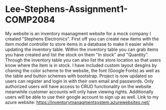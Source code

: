 # Lee-Stephens-Assignment1-COMP2084
My website is an inventory maanagment website for a mock company I created "Stephens Electronics". First off you can create new items with the item model controller to store items in a
database to make it easier while updating the inventory table. Within the inventory table you can grab items you have created and list the stock on them "In stock" and "Quantity".
Through the inventory table you can also list the store location so that users know where the item is in stock.
I have included custom layout desgins by chaning the color scheme to the website, the font (Google Fonts) as well as the table and button schemes with bootstrap.
Project is now updated so users can register and login in with their own email and passwords.
Only authorized users will have access to CRUD functionality on the website meanwhile customer accounts will only have viewing rights.
Additionally users will be able to use their google account to sign up as well.
Link to my azure website: https://inventorymanagmentsystem.azurewebsites.net/
